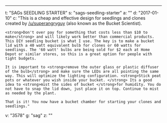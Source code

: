 ---
t: "SAGs SEEDLING STARTER"
s: "sags-seedling-starter"
a: ""
d: "2017-01-10"
c: "This is a cheap and effective design for seedlings and clones created by <a href='/u/superangryguy'>/u/superangryguy</a> (also known as the Bucket Scientist). 

    <strong>Don't over pay for something that costs less than $10 to make</strong> and will likely work better than commercial products. This DIY seedling bucket is what I use. The key is to make a bucket lid with a 40 watt equivalent bulb for clones or 60 watts for seedlings. The '60 watt' bulbs are being sold for $2 each at Home Depot or similar stores, so this is a great option for people with tight budgets.

    It is important to <strong>remove the outer glass or plastic diffuser of the bulb</strong> and make sure the LEDs are all pointing the same way. This will optimize the lighting configuration. <strong>Stick peat pots or whatever you wish inside your bucket. </strong> Its a good idea to <strong>mist the sides of bucket </strong>for humidity. You do not have to snap the lid down, just place it on top. Continue to mist as needed by the plant.

    That is it! You now have a bucket chamber for starting your clones and seedlings."
v: "3578"
g: "sag"
z: ""
